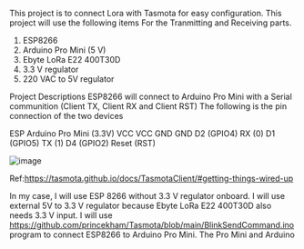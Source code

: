 This project is to connect Lora with Tasmota for easy configuration.
This project will use the following items
For the Tranmitting and Receiving parts.
1. ESP8266
2. Arduino Pro Mini (5 V) 
3. Ebyte LoRa E22 400T30D
4. 3.3 V regulator  
5. 220 VAC to 5V regulator

Project Descriptions
ESP8266 will connect to Arduino Pro Mini with a Serial communition (Client TX, Client RX and Client RST) 
The following is the pin connection of the two devices

ESP	Arduino Pro Mini (3.3V)
VCC	VCC
GND	GND
D2 (GPIO4)	RX (0)
D1 (GPIO5)	TX (1)
D4 (GPIO2)	Reset (RST)

![image](https://user-images.githubusercontent.com/16104631/219649515-b61a0874-ce58-4d22-b88a-9c6216a9d178.png)

Ref:https://tasmota.github.io/docs/TasmotaClient/#getting-things-wired-up

In my case, I will use ESP 8266 without 3.3 V regulator onboard. I will use external 5V to 3.3 V regulator
because Ebyte LoRa E22 400T30D also needs 3.3 V input.
I will use https://github.com/princekham/Tasmota/blob/main/BlinkSendCommand.ino program to connect ESP8266 to Arduino Pro Mini.
The Pro Mini and Arduino 

